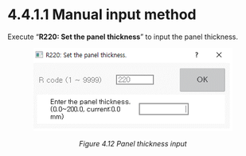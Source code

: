 ﻿# 4.4.1.1 Manual input method

Execute “**R220: Set the panel thickness**” to input the panel thickness.


<p align="center">
 <img src="../../../_assets/image_14_eng.PNG" ></img>
 <em><p align="center">Figure 4.12 Panel thickness input</p></em>
</p>
